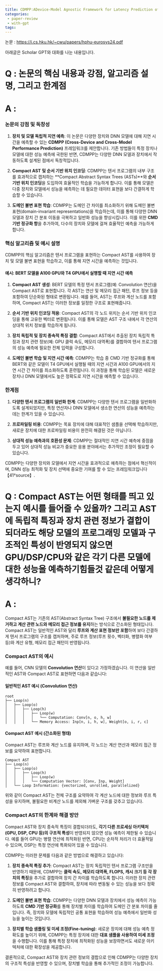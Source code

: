 ```yaml
---
title: CDMPP:ADevice-Model Agnostic Framework for Latency Prediction of Tensor Programs
categories:
 - paper-review
 - with-gpt
tags:
---
```



논문 : https://i.cs.hku.hk/~cwu/papers/hphu-eurosys24.pdf


아래글은 Scholar GPT와 대화를 나눈 내용입니다.

# Q : 논문의 핵심 내용과 강점, 알고리즘 설명, 그리고 한계점

# A : 

### 논문의 강점 및 독창성

1. **장치 및 모델 독립적 지연 예측**: 이 논문은 다양한 장치와 DNN 모델에 대해 지연 시간을 예측할 수 있는 **CDMPP (Cross-Device and Cross-Model Performance Prediction)** 프레임워크를 제안합니다. 기존 방법들이 특정 장치나 모델에 대한 성능 예측에 국한된 반면, CDMPP는 다양한 DNN 모델과 장치에서 작동하도록 설계된 점에서 독창적입니다.

2. **Compact AST 및 순서 기반 위치 인코딩**: CDMPP는 텐서 프로그램의 내부 구조를 효과적으로 캡처하는 **Compact Abstract Syntax Trees (ASTs)**와 **순서 기반 위치 인코딩**을 도입하여 효율적인 학습을 가능하게 합니다. 이를 통해 모델은 다중 장치와 모델에서 성능을 예측하는 데 필요한 데이터 표현을 보다 간결하게 학습할 수 있습니다.

3. **도메인 불변 표현 학습**: CDMPP는 도메인 간 차이를 최소화하기 위해 도메인 불변 표현(domain-invariant representations)을 학습하는데, 이를 통해 다양한 DNN 모델과 장치 간 분포 이동을 극복하고 일반화 성능을 향상시킵니다. 이를 위한 **CMD 기반 정규화 항**을 추가하여, 다수의 장치와 모델에 걸쳐 효율적인 예측을 가능하게 합니다.

### 핵심 알고리즘 및 예시 설명

CDMPP의 핵심 알고리즘은 텐서 프로그램을 표현하는 Compact AST를 사용하여 장치 및 모델 불변 표현을 학습하고, 이를 통해 지연 시간을 예측하는 것입니다.

#### 예시: BERT 모델을 A100 GPU와 T4 GPU에서 실행할 때 지연 시간 예측

1. **Compact AST 생성**: BERT 모델의 특정 텐서 프로그램(예: Convolution 연산)을 Compact AST로 표현합니다. 각 AST는 연산 및 메모리 접근 패턴, 루프 정보 등을 포함하여 단순화된 형태로 변환됩니다. 예를 들어, AST는 루프와 계산 노드를 포함하며, Compact AST는 이러한 정보를 일정한 구조로 표현해줍니다.

2. **순서 기반 위치 인코딩 적용**: Compact AST의 각 노드 위치는 순서 기반 위치 인코딩을 통해 고유한 벡터로 변환됩니다. 이를 통해 모델은 AST 구조 내에서 각 연산의 상대적 위치 정보를 학습하게 됩니다.

3. **장치 독립적 및 장치 종속적 특징 결합**: Compact AST에서 추출된 장치 독립적 특징과 장치 관련 정보(예: GPU 클럭 속도, 메모리 대역폭)를 결합하여 텐서 프로그램의 성능 예측에 필요한 전체 입력을 구성합니다.

4. **도메인 불변 학습 및 지연 시간 예측**: CDMPP는 학습 중 CMD 기반 정규화를 통해 BERT와 같은 모델이 T4 GPU에서 실행될 때의 지연 시간과 A100 GPU에서의 지연 시간 간 차이를 최소화하도록 훈련됩니다. 이 과정을 통해 학습된 모델은 새로운 장치나 DNN 모델에서도 높은 정확도로 지연 시간을 예측할 수 있습니다.

### 한계점

1. **다양한 텐서 프로그램의 일반화 한계**: CDMPP는 다양한 텐서 프로그램을 일반화하도록 설계되었지만, 특정 연산자나 DNN 모델에서 생소한 연산의 성능을 예측하는 데는 한계가 있을 수 있습니다.

2. **프로파일링 비용**: CDMPP는 목표 장치에 대해 대표적인 샘플을 선택해 학습하지만, 새로운 장치에 대한 프로파일링 비용이 완전히 해결된 것은 아닙니다.

3. **상대적 성능 예측과의 호환성 문제**: CDMPP는 절대적인 지연 시간 예측에 중점을 두고 있어 상대적 성능 비교가 중요한 응용 분야에서는 추가적인 조정이 필요할 수 있습니다.

CDMPP는 다양한 장치와 모델에서 지연 시간을 효과적으로 예측하는 점에서 혁신적이며, DNN 성능 최적화 및 장치 선택에 중요한 기여를 할 수 있는 프레임워크입니다【41†source】.


# Q : Compact AST는 어떤 형태를 띄고 있는지 예시를 들어줄 수 있을까? 그리고 AST에 독립적 특징과 장치 관련 정보가 결합이 되더라도 해당 모델의 프로그래밍 모델과 구조적인 특성이 반영되지 않으면 GPU/DSP/CPU와 같은 각기 다른 모델에 대한 성능을 예측하기힘들것 같은데 어떻게 생각하니?

# A : 

Compact AST는 기존의 AST(Abstract Syntax Tree) 구조에서 **불필요한 노드를 제거하고 계산 관련 노드와 메모리 접근 정보를 유지**하는 방식으로 간소화된 형태입니다. Compact AST는 일반적인 AST와 달리 **루프와 계산 표현 정보만 포함**하여 보다 간결하게 텐서 프로그램의 구조를 캡처하며, 주로 루프 정보(루프 횟수, 벡터화, 병렬화 여부 등)와 계산 유형, 메모리 접근 패턴이 반영됩니다.

### Compact AST의 예시

예를 들어, CNN 모델의 **Convolution 연산**이 있다고 가정하겠습니다. 이 연산을 일반적인 AST와 Compact AST로 표현하면 다음과 같습니다:

#### 일반적인 AST 예시 (Convolution 연산)
```
root
├── Loop(n)
│   ├── Loop(o)
│   │   ├── Loop(h)
│   │   │   ├── Loop(w)
│   │   │   │   └── Computation: Conv[n, o, h, w]
│   │   │   └── Memory Access: Inp[n, i, h, w], Weight[o, i, r, c]
```

#### Compact AST 예시 (간소화된 형태)
Compact AST는 루프와 계산 노드를 유지하며, 각 노드는 계산 연산과 메모리 접근 정보를 요약하여 표현합니다.
```
Compact AST
├── Loop(n)
│   ├── Loop(o)
│   │   ├── Loop(h)
│   │   │   ├── Loop(w)
│   │   │   └── Computation Vector: [Conv, Inp, Weight]
│   └── Loop Information: {vectorized, unrolled, parallelized}
```

위와 같이 Compact AST는 전체 구조를 요약하여 각 계산 노드에 대한 정보와 루프 특성을 유지하며, 불필요한 비계산 노드를 제외해 가벼운 구조를 갖추고 있습니다.

### Compact AST의 한계와 해결 방안

Compact AST와 장치 종속적 특징이 결합되더라도, **각기 다른 프로세싱 아키텍처(GPU, DSP, CPU 등)의 구조적 특성**이 반영되지 않으면 성능 예측이 제한될 수 있습니다. 예를 들어 GPU는 병렬 연산에 최적화된 반면, CPU는 순차적 처리가 더 효율적일 수 있으며, DSP는 특정 연산에 특화되어 있을 수 있습니다.

CDMPP는 이러한 문제를 다음과 같은 방법으로 해결하고 있습니다:

1. **장치 종속적 특징 추가**: Compact AST는 장치 독립적인 텐서 프로그램 구조만을 반영하기 때문에, CDMPP는 **클럭 속도, 메모리 대역폭, FLOPS, 캐시 크기 등 각 장치의 특징**을 추가로 결합하여 장치 간 차이를 학습하도록 합니다. 이러한 장치 관련 정보를 Compact AST와 결합하여, 장치에 따라 변동될 수 있는 성능을 보다 정확히 반영하려고 합니다.

2. **도메인 불변 표현 학습**: CDMPP는 다양한 DNN 모델과 장치에서 성능 예측이 가능하도록 **CMD 기반 정규화**를 통해 장치별 차이를 학습하여 도메인 간 분포 차이를 줄입니다. 즉, 장치와 모델에 독립적인 공통 표현을 학습하여 성능 예측에서 일반화 성능을 높이는 것입니다.

3. **장치별 학습 샘플링 및 미세 조정(Fine-tuning)**: 새로운 장치에 대해 성능 예측 정확도를 높이기 위해, CDMPP는 특정 장치에 대한 **대표 샘플을 사용하여 미세 조정**을 수행합니다. 이를 통해 특정 장치에 최적화된 성능을 보장하면서도 새로운 아키텍처에 대한 확장성을 제공합니다.

결론적으로, Compact AST와 장치 관련 정보의 결합으로 인해 CDMPP는 다양한 장치의 구조적 특성을 반영할 수 있으며, 장치별 학습을 통해 추가적인 조정이 가능합니다.
